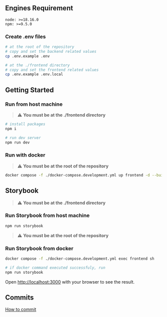 ## Engines Requirement

`node: >=18.16.0`  
`npm: >=9.5.0`

### Create .env files

```bash
# at the root of the repository
# copy and set the backend related values
cp .env.example .env

# at the ./frontend directory
# copy and set the frontend related values
cp .env.example .env.local
```

## Getting Started

### Run from host machine

> :warning: **You must be at the ./frontend directory**

```bash
# install packages
npm i

# run dev server
npm run dev
```

### Run with docker

> :warning: **You must be at the root of the repository**

```bash
docker compose -f ./docker-compose.development.yml up frontend -d --build
```

## Storybook

> :warning: **You must be at the ./frontend directory**

### Run Storybook from host machine

```bash
npm run storybook
```

> :warning: **You must be at the root of the repository**

### Run Storybook from docker

```bash
docker compose -f ./docker-compose.development.yml exec frontend sh

# if docker command executed successfuly, run
npm run storybook
```

Open [http://localhost:3000](http://localhost:3000) with your browser to see the result.

## Commits

[How to commit](https://github.com/conventional-changelog/commitlint/#what-is-commitlint)
